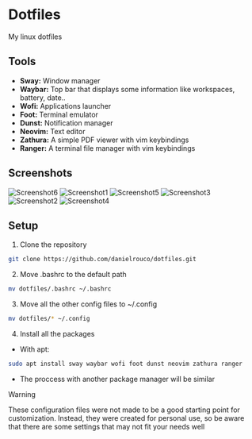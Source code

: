 # Dotfiles
My linux dotfiles
## Tools
- **Sway:** Window manager
- **Waybar:** Top bar that displays some information like workspaces, battery, date..
- **Wofi:** Applications launcher
- **Foot:** Terminal emulator
- **Dunst:** Notification manager
- **Neovim:** Text editor
- **Zathura:** A simple PDF viewer with vim keybindings
- **Ranger:** A terminal file manager with vim keybindings
## Screenshots
![Screenshot6](https://github.com/user-attachments/assets/1017859a-dbba-4fee-b88d-bc9dc396b8d6)
![Screenshot1](https://github.com/user-attachments/assets/044d7421-ade2-4050-9380-f53c160168cd)
![Screenshot5](https://github.com/user-attachments/assets/a1289b59-bf50-42fb-a320-9b1ee2217dbf)
![Screenshot3](https://github.com/user-attachments/assets/642b7ae0-c8da-4dc5-981b-8f08ae0d560d)
![Screenshot2](https://github.com/user-attachments/assets/e45477d8-f05a-47e5-a90c-6532c5546347)
![Screenshot4](https://github.com/user-attachments/assets/e67e0a92-b501-487f-bf64-632408d050c8)
## Setup
1. Clone the repository
```sh
git clone https://github.com/danielrouco/dotfiles.git
```
2. Move .bashrc to the default path
```sh
mv dotfiles/.bashrc ~/.bashrc
```
3. Move all the other config files to ~/.config
```sh
mv dotfiles/* ~/.config
```
4. Install all the packages
- With apt:
```sh
sudo apt install sway waybar wofi foot dunst neovim zathura ranger
```
- The proccess with another package manager will be similar
> [!WARNING]
> These configuration files were not made to be a good starting point for customization. Instead, they were created for personal use, so be aware that there are some settings that may not fit your needs well
